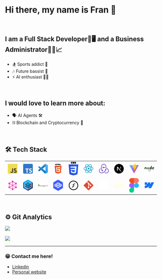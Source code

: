 # Hi there, my name is Fran 👋

<br/>

## I am a Full Stack Developer🎨🖥️ and a Business Administrator👨‍🎓📈

-   🏂 Sports addict 🏉
-   🎶 Future bassist 🎸
-   ⚡ AI enthusiast 🤖🧠

<br/>

## I would love to learn more about:

-   🗣️ AI Agents 🛠️
-   ⛓️ Blockchain and Cryptocurrency 💸

<br/>

## 🛠 Tech Stack

<table>
  <tr>
    <td align="center" width="96">
      <img alt="JavaScript" width="32px" src="assets/javascript.png" />
    </td>
    <td align="center" width="96">
      <img alt="TypeScript" width="32px" src="assets/typescript.png" />
    </td>
    <td align="center" width="96">
      <img alt="Visual Studio Code" width="32px" src="assets/vscode.svg" />
    </td>
    <td align="center" width="96">
      <img alt="HTML5" width="32px" src="assets/html5.png" />
    </td>
    <td align="center" width="96">
      <img alt="CSS3" width="32px" src="assets/css.png" />
    </td>
    <td align="center" width="96">
      <img alt="React" width="32px" src="assets/react.svg" />
    </td>
    <td align="center" width="96">
      <img alt="Redux" width="32px" src="assets/redux.png" />
    </td>
    <td align="center" width="96">
      <img alt="Next.js" width="32px" src="assets/next.svg" />
    </td>
    <td align="center" width="96">
      <img alt="Vite.js" width="32px" src="assets/vite.svg" />
    </td>
    <td align="center" width="96">
      <img alt="Node.js" width="32px" src="assets/nodejs.png" />
    </td>
  </tr>
  <tr>
    <td align="center" width="96">
      <img alt="GraphQL" width="32px" src="assets/graphql.png" />
    </td>
    <td align="center" width="96">
      <img alt="Sequelize" width="32px" src="assets/sequelize.png" />
    </td>
    <td align="center" width="96">
      <img alt="MongoDB" width="32px" src="assets/mongodb.png" />
    </td>
    <td align="center" width="96">
      <img alt="Loopback" width="32px" src="assets/loopback.png" />
    </td>
    <td align="center" width="96">
      <img alt="Socket.io" width="32px" src="assets/socketio.png" />
    </td>
    <td align="center" width="96">
      <img alt="Git" width="32px" src="assets/git.png" />
    </td>
    <td align="center" width="96">
      <img alt="GitHub" width="32px" src="assets/github.webp" />
    </td>
    <td align="center" width="96">
      <img alt="GSAP" width="32px" src="assets/gsap.svg" />
    </td>
    <td align="center" width="96">
      <img alt="Figma" width="32px" src="assets/figma.png" />
    </td>
    <td align="center" width="96">
      <img alt="Webflow" width="32px" src="assets/webflow.svg" />
    </td>
  </tr>
</table>

<br/>

## ⚙️ Git Analytics

<p><img src="https://github-readme-stats.vercel.app/api?username=frangoni&theme=dark&show_icons=true" /></p>
<p><img src="https://github-readme-stats.vercel.app/api/top-langs/?username=frangoni&theme=dark&layout=compact" width="320" /></p>

<hr/>

### 😁 Contact me here!

-   [Linkedin][linkedin]
-   [Personal website][portfolio]

[portfolio]: https://betodev.netlify.app/
[linkedin]: https://www.linkedin.com/in/francisco-go%C3%B1i-piuma-dev/
